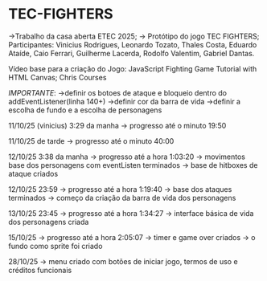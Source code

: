 # TEC-FIGHTERS

->Trabalho da casa aberta ETEC 2025; -> Protótipo do jogo TEC FIGHTERS; Participantes: Vinicius Rodrigues, Leonardo Tozato, Thales Costa, Eduardo Ataíde, Caio Ferrari, Guilherme Lacerda, Rodolfo Valentim, Gabriel Dantas.

Vídeo base para a criação do Jogo: JavaScript Fighting Game Tutorial with HTML Canvas; Chris Courses

_IMPORTANTE_:
->definir os botoes de ataque e bloqueio dentro do addEventListener(linha 140+)
->definir cor da barra de vida
->definir a escolha de fundo e a escolha de personagens

11/10/25 (vinicius) 3:29 da manha
-> progresso até o minuto 19:50

11/10/25 de tarde
-> progresso até o minuto 40:00

12/10/25 3:38 da manha
-> progresso até a hora 1:03:20
-> movimentos base dos personagens com eventListen terminados
-> base de hitboxes de ataque criados

12/10/25 23:59
-> progresso até a hora 1:19:40
-> base dos ataques terminados
-> começo da criação da barra de vida dos personagens

13/10/25 23:45
-> progresso até a hora 1:34:27
-> interface básica de vida dos personagens criada

15/10/25
-> progresso até a hora 2:05:07
-> timer e game over criados
-> o fundo como sprite foi criado

28/10/25
-> menu criado com botões de iniciar jogo, termos de uso e créditos funcionais
